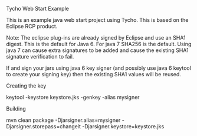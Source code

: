 Tycho Web Start Example

This is an example java web start project using Tycho. This is based on the Eclipse RCP product.



Note: The eclipse plug-ins are already signed by Eclipse and use an SHA1 digest. This is the default for Java 6. For java 7 SHA256 is the default. Using java 7 can cause extra signatures to be added and cause the existing SHA1 signature verification to fail.

If and sign your jars using java 6 key signer (and possibly use java 6 keytool to create your signing key) then the existing SHA1 values will be reused.


Creating the key

keytool -keystore keystore.jks -genkey -alias mysigner

Building

mvn clean package -Djarsigner.alias=mysigner -Djarsigner.storepass=changeit -Djarsigner.keystore=keystore.jks
